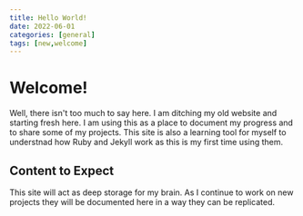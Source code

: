 ```yaml
---
title: Hello World!
date: 2022-06-01
categories: [general]
tags: [new,welcome]
---
```


# Welcome!
Well, there isn't too much to say here. I am ditching my old website and starting fresh here. I am using this as a place to document my progress and to share some of my projects. This site is also a learning tool for myself to understnad how Ruby and Jekyll work as this is my first time using them. 

## Content to Expect
This site will act as deep storage for my brain. As I continue to work on new projects they will be documented here in a way they can be replicated.